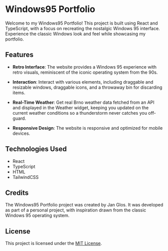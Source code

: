 # Windows95 Portfolio

Welcome to my Windows95 Portfolio! This project is built using React and TypeScript, with a focus on recreating the nostalgic Windows 95 interface. Experience the classic Windows look and feel while showcasing my portfolio.

## Features

-   **Retro Interface**: The website provides a Windows 95 experience with retro visuals, reminiscent of the iconic operating system from the 90s.

-   **Interaction**: Interact with various elements, including draggable and resizable windows, draggable icons, and a throwaway bin for discarding items.

-   **Real-Time Weather**: Get real Brno weather data fetched from an API and displayed in the Weather widget, keeping you updated on the current weather conditions so a thunderstorm never catches you off-guard.

-   **Responsive Design**: The website is responsive and optimized for mobile devices.

## Technologies Used

-   React
-   TypeScript
-   HTML
-   TailwindCSS

## Credits

The Windows95 Portfolio project was created by Jan Glos. It was developed as part of a personal project, with inspiration drawn from the classic Windows 95 operating system.

## License

This project is licensed under the [MIT License](LICENSE).
